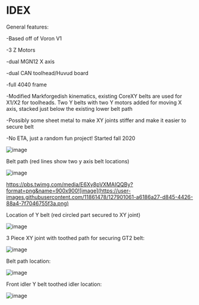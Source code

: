 # IDEX

General features:

-Based off of Voron V1

-3 Z Motors

-dual MGN12 X axis

-dual CAN toolhead/Huvud board

-full 4040 frame

-Modified Markforgedish kinematics, existing CoreXY belts are used for X1/X2 for toolheads. Two Y belts with two Y motors added for moving X axis, stacked just below the existing lower belt path

-Possibly some sheet metal to make XY joints stiffer and make it easier to secure belt

-No ETA, just a random fun project! Started fall 2020

![image](https://user-images.githubusercontent.com/11861478/123529549-5e0dea80-d6bf-11eb-86b3-936369a76c03.png)

Belt path (red lines show two y axis belt locations)

![image](https://user-images.githubusercontent.com/11861478/123529683-c6110080-d6c0-11eb-9d99-0d092793409a.png)

https://pbs.twimg.com/media/E6Xy8pVXMAIQQBy?format=png&name=900x900![image](https://user-images.githubusercontent.com/11861478/127901061-a6186a27-d845-4426-88a4-7f7046755f3a.png)


Location of Y belt (red circled part secured to XY joint)

![image](https://user-images.githubusercontent.com/11861478/123529692-e04ade80-d6c0-11eb-89f4-db27764862d5.png)

3 Piece XY joint with toothed path for securing GT2 belt:

![image](https://user-images.githubusercontent.com/11861478/123529725-230cb680-d6c1-11eb-827b-00a7a65c53ea.png)

Belt path location:

![image](https://user-images.githubusercontent.com/11861478/123529731-33bd2c80-d6c1-11eb-892e-90a09d37c957.png)

Front idler Y belt toothed idler location:

![image](https://user-images.githubusercontent.com/11861478/123529742-5cddbd00-d6c1-11eb-9c16-b07fed503d59.png)

